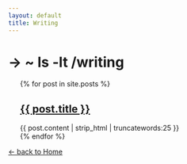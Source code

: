 ```yaml
---
layout: default
title: Writing
---
```

<h1>-> ~ ls -lt /writing</h1>

<ul style="list-style: none;">
  {% for post in site.posts %}
    <li>
      <h2><a href="{{ post.url }}">{{ post.title }}</a></h2>
      {{ post.content | strip_html | truncatewords:25 }}
    </li>
  {% endfor %}
</ul>

<a href="/"><- back to Home</a>